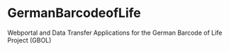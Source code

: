 GermanBarcodeofLife
===================

Webportal and Data Transfer Applications for the German Barcode of Life Project (GBOL)
